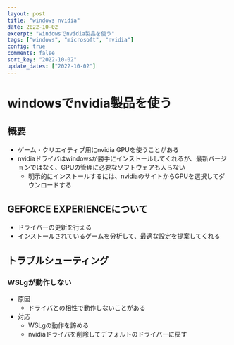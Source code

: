 ```yaml
---
layout: post
title: "windows nvidia"
date: 2022-10-02
excerpt: "windowsでnvidia製品を使う"
tags: ["windows", "microsoft", "nvidia"]
config: true
comments: false
sort_key: "2022-10-02"
update_dates: ["2022-10-02"]
---
```


# windowsでnvidia製品を使う

## 概要
 - ゲーム・クリエイティブ用にnvidia GPUを使うことがある
 - nvidiaドライバはwindowsが勝手にインストールしてくれるが、最新バージョンではなく、GPUの管理に必要なソフトウェアも入らない
   - 明示的にインストールするには、nvidiaのサイトからGPUを選択してダウンロードする

## GEFORCE EXPERIENCEについて
 - ドライバーの更新を行える
 - インストールされているゲームを分析して、最適な設定を提案してくれる

## トラブルシューティング

### WSLgが動作しない
 - 原因
   - ドライバとの相性で動作しないことがある
 - 対応
   - WSLgの動作を諦める
   - nvidiaドライバを削除してデフォルトのドライバーに戻す
